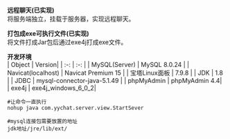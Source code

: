 **远程聊天(已实现)**  
将服务端独立，挂载于服务器，实现远程聊天。

**打包成exe可执行文件(已实现)**  
将文件打成Jar包后通过exe4j打成exe文件。

**开发环境**  
| Object | Version|
| :-: | :-: |
| MySQL(Server) | MySQL 8.0.24 |
| Navicat(localhost) | Navicat Premium 15 |
| 宝塔Linux面板 | 7.9.8 |
| JDK | 1.8 |
| JDBC | mysql-connector-java-5.1.49 |
| phpMyAdmin | phpMyAdmin 4.4|
| exe4j | exe4j_windows_6_0_2|



```
#让命令一直执行
nohup java com.yychat.server.view.StartSever
```

```
#mysql连接包需要放置的地址
jdk地址/jre/lib/ext/
```
